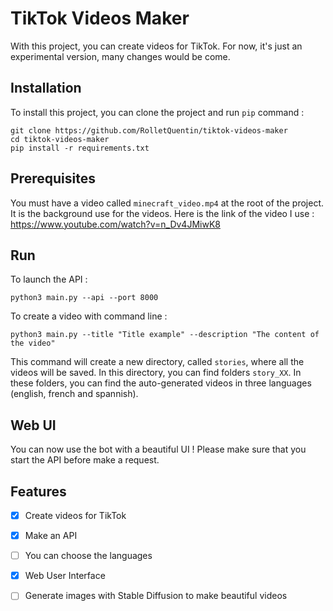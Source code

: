 # TikTok Videos Maker

With this project, you can create videos for TikTok. For now, it's just an experimental version, many changes would be come.

## Installation

To install this project, you can clone the project and run `pip` command :
```
git clone https://github.com/RolletQuentin/tiktok-videos-maker
cd tiktok-videos-maker
pip install -r requirements.txt
```

## Prerequisites
You must have a video called `minecraft_video.mp4` at the root of the project. It is the background use for the videos. Here is the link of the video I use : https://www.youtube.com/watch?v=n_Dv4JMiwK8

## Run

To launch the API :
```
python3 main.py --api --port 8000
```

To create a video with command line :
```
python3 main.py --title "Title example" --description "The content of the video"
```

This command will create a new directory, called `stories`, where all the videos will be saved. In this directory, you can find folders `story_XX`. In these folders, you can find the auto-generated videos in three languages (english, french and spannish).

## Web UI

You can now use the bot with a beautiful UI ! Please make sure that you start the API before make a request.

## Features
- [x] Create videos for TikTok
- [x] Make an API
- [ ] You can choose the languages
- [x] Web User Interface
- [ ] Generate images with Stable Diffusion to make beautiful videos

